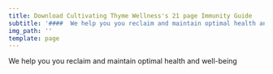 ```yaml
---
title: Download Cultivating Thyme Wellness's 21 page Immunity Guide
subtitle: '####  We help you you reclaim and maintain optimal health and well-being '
img_path: ''
template: page
---
```

We help you you reclaim and maintain optimal health and well-being 